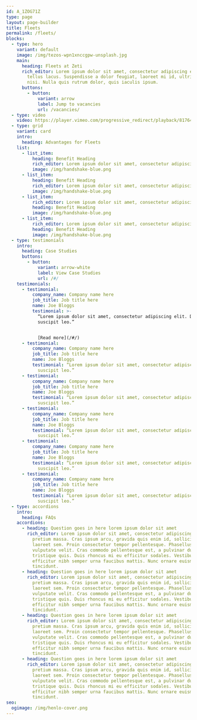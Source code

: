 ```yaml
---
id: A_1ZOG71Z
type: page
layout: page-builder
title: Fleets
permalink: /fleets/
blocks:
  - type: hero
    variant: default
    image: /img/tezos-wpn1xnccgpw-unsplash.jpg
    main:
      heading: Fleets at Zeti
      rich_editor: Lorem ipsum dolor sit amet, consectetur adipiscing elit. Sed vitae
        tellus lacus. Suspendisse a dolor feugiat, laoreet mi id, ultricies
        nisi. Nulla quis rutrum dolor, quis iaculis ipsum.
      buttons:
        - button:
            variant: arrow
            label: Jump to vacancies
            url: /vacancies/
  - type: video
    video: https://player.vimeo.com/progressive_redirect/playback/817643304/rendition/720p/file.mp4?loc=external&signature=48b73b5fb78d9082be47f009d252171fb9b13cfce8c20459546b0167bc2f207a
  - type: grid
    variant: card
    intro:
      heading: Advantages for Fleets
    list:
      - list_item:
          heading: Benefit Heading
          rich_editor: Lorem ipsum dolor sit amet, consectetur adipiscing elit
          image: /img/handshake-blue.png
      - list_item:
          heading: Benefit Heading
          rich_editor: Lorem ipsum dolor sit amet, consectetur adipiscing elit
          image: /img/handshake-blue.png
      - list_item:
          rich_editor: Lorem ipsum dolor sit amet, consectetur adipiscing elit
          heading: Benefit Heading
          image: /img/handshake-blue.png
      - list_item:
          rich_editor: Lorem ipsum dolor sit amet, consectetur adipiscing elit
          heading: Benefit Heading
          image: /img/handshake-blue.png
  - type: testimonials
    intro:
      heading: Case Studies
      buttons:
        - button:
            variant: arrow-white
            label: View Case Studies
            url: /#/
    testimonials:
      - testimonial:
          company_name: Company name here
          job_title: Job title here
          name: Joe Bloggs
          testimonial: >-
            “Lorem ipsum dolor sit amet, consectetur adipiscing elit. Donec eu
            suscipit leo.”


            [R﻿ead more](/#/)
      - testimonial:
          company_name: Company name here
          job_title: Job title here
          name: Joe Bloggs
          testimonial: “Lorem ipsum dolor sit amet, consectetur adipiscing elit. Donec eu
            suscipit leo.”
      - testimonial:
          company_name: Company name here
          job_title: Job title here
          name: Joe Bloggs
          testimonial: “Lorem ipsum dolor sit amet, consectetur adipiscing elit. Donec eu
            suscipit leo.”
      - testimonial:
          company_name: Company name here
          job_title: Job title here
          name: Joe Bloggs
          testimonial: “Lorem ipsum dolor sit amet, consectetur adipiscing elit. Donec eu
            suscipit leo.”
      - testimonial:
          company_name: Company name here
          job_title: Job title here
          name: Joe Bloggs
          testimonial: “Lorem ipsum dolor sit amet, consectetur adipiscing elit. Donec eu
            suscipit leo.”
      - testimonial:
          company_name: Company name here
          job_title: Job title here
          name: Joe Bloggs
          testimonial: “Lorem ipsum dolor sit amet, consectetur adipiscing elit. Donec eu
            suscipit leo.”
  - type: accordions
    intro:
      heading: FAQs
    accordions:
      - heading: Question goes in here lorem ipsum dolor sit amet
        rich_editor: Lorem ipsum dolor sit amet, consectetur adipiscing elit. Sed nec
          pretium massa. Cras ipsum arcu, gravida quis enim id, sollicitudin
          laoreet sem. Proin consectetur tempor pellentesque. Phasellus quis
          vulputate velit. Cras commodo pellentesque est, a pulvinar dui
          tristique quis. Duis rhoncus mi eu efficitur sodales. Vestibulum
          efficitur nibh semper urna faucibus mattis. Nunc ornare euismod
          tincidunt.
      - heading: Question goes in here lorem ipsum dolor sit amet
        rich_editor: Lorem ipsum dolor sit amet, consectetur adipiscing elit. Sed nec
          pretium massa. Cras ipsum arcu, gravida quis enim id, sollicitudin
          laoreet sem. Proin consectetur tempor pellentesque. Phasellus quis
          vulputate velit. Cras commodo pellentesque est, a pulvinar dui
          tristique quis. Duis rhoncus mi eu efficitur sodales. Vestibulum
          efficitur nibh semper urna faucibus mattis. Nunc ornare euismod
          tincidunt.
      - heading: Question goes in here lorem ipsum dolor sit amet
        rich_editor: Lorem ipsum dolor sit amet, consectetur adipiscing elit. Sed nec
          pretium massa. Cras ipsum arcu, gravida quis enim id, sollicitudin
          laoreet sem. Proin consectetur tempor pellentesque. Phasellus quis
          vulputate velit. Cras commodo pellentesque est, a pulvinar dui
          tristique quis. Duis rhoncus mi eu efficitur sodales. Vestibulum
          efficitur nibh semper urna faucibus mattis. Nunc ornare euismod
          tincidunt.
      - heading: Question goes in here lorem ipsum dolor sit amet
        rich_editor: Lorem ipsum dolor sit amet, consectetur adipiscing elit. Sed nec
          pretium massa. Cras ipsum arcu, gravida quis enim id, sollicitudin
          laoreet sem. Proin consectetur tempor pellentesque. Phasellus quis
          vulputate velit. Cras commodo pellentesque est, a pulvinar dui
          tristique quis. Duis rhoncus mi eu efficitur sodales. Vestibulum
          efficitur nibh semper urna faucibus mattis. Nunc ornare euismod
          tincidunt.
seo:
  ogimage: /img/henlo-cover.png
---
```

